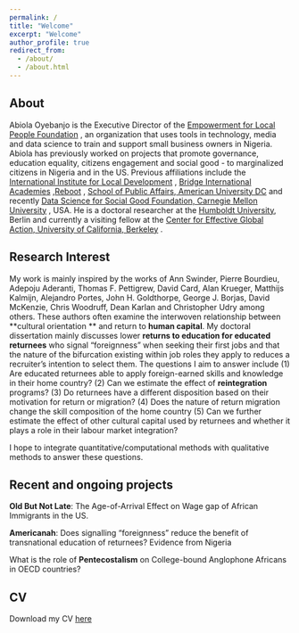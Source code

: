 ```yaml
---
permalink: /
title: "Welcome"
excerpt: "Welcome"
author_profile: true
redirect_from: 
  - /about/
  - /about.html
---
```

## About
Abiola Oyebanjo is the Executive Director of the [Empowerment for Local People Foundation](https://www.instagram.com/empowerlocals) , an organization  that uses tools in technology, media and data science to train and support small business owners in Nigeria. Abiola has previously worked on projects that promote governance, education equality, citizens engagement and social good - to marginalized citizens in Nigeria and in the US.  Previous affiliations include the [International Institute for Local Development](http://www.iildev.org/) , [Bridge International Academies](https://www.bridgeinternationalacademies.com/) ,[Reboot](https://www.reboot.org/) , [School of Public Affairs, American University DC](https://www.american.edu/spa/)  and recently [Data Science for Social Good Foundation, Carnegie Mellon University](https://www.dssgfellowship.org/people/2022-fellows-mentors/) , USA. He is a doctoral researcher at the [Humboldt University](https://www.hu-berlin.de/en), Berlin and currently a visiting fellow at the [Center for Effective Global Action, University of California, Berkeley](https://cega.berkeley.edu//user-type/fellows) . 


## Research Interest
My  work is mainly inspired by the works of Ann Swinder, Pierre Bourdieu, Adepoju Aderanti, Thomas F. Pettigrew, David Card, Alan Krueger,  Matthijs Kalmijn, Alejandro Portes, John H. Goldthorpe, George J. Borjas,  David McKenzie, Chris Woodruff, Dean Karlan and Christopher Udry among others. These authors often examine the interwoven relationship between  **cultural orientation ** and return to  **human capital**.  My doctoral dissertation mainly discusses lower  **returns to education for educated returnees** who signal “foreignness” when seeking their first jobs and that the nature of the bifurcation existing within job roles they apply to reduces a recruiter’s intention to select them. The questions I aim to answer include (1) Are educated returnees able to apply foreign-earned skills and knowledge in their home country? (2) Can we estimate the effect of  **reintegration** programs? (3) Do returnees have a different disposition based on their motivation for return or migration? (4) Does the nature of return migration change the skill composition of the home country (5) Can we further estimate the effect of other cultural capital used by returnees and whether it plays a role in their labour market integration? 

I hope to integrate quantitative/computational methods with qualitative methods to answer these questions.

## Recent and ongoing projects
**Old But Not Late**: The Age-of-Arrival Effect on Wage gap of African Immigrants in the US.

**Americanah**: Does signalling “foreignness” reduce the benefit of transnational education of returnees? Evidence from Nigeria


What is the role of **Pentecostalism** on College-bound Anglophone Africans in OECD countries?


## CV
Download my CV [here](https://drive.google.com/file/d/11F1vRxe1MT3IdGYGKChGHL9lgbslO8cH/view?usp=sharing)
